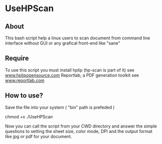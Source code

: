 UseHPScan
==================

About
-----

This bash script help a linux users to scan document from command line interface without GUI or any grafical front-end like "sane"

Require
-------
To use this script you must install 
hplip (hp-scan is part of it) see www.hplipopensource.com
Reportlab, a PDF generation toolkit see www.reportlab.com


How to use?
-----------

Save the file into your system ( "bin" path is prefeded )

chmod +x ./UseHPScan

Now you can call the script from your CWD directory and answer the simple questions to setting the sheet size, color mode, DPI and the output format like jpg or pdf for your document.
